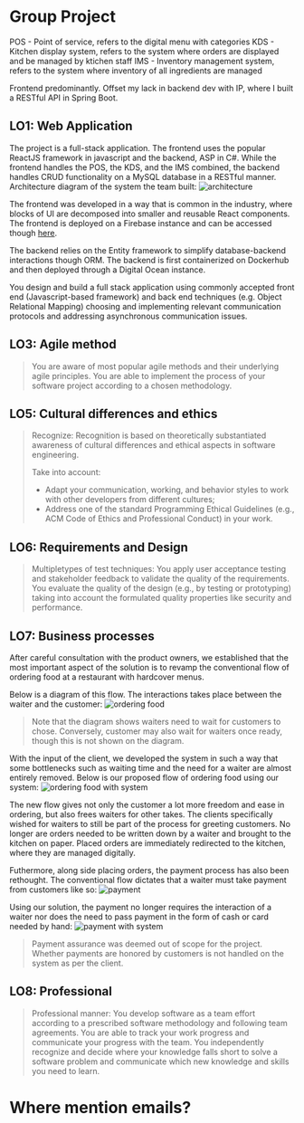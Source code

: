 # Group Project

POS - Point of service, refers to the digital menu with categories
KDS - Kitchen display system, refers to the system where orders are displayed and be managed by ktichen staff
IMS - Inventory management system, refers to the system where inventory of all ingredients are managed   

Frontend predominantly. Offset my lack in backend dev with IP, where I built a RESTful API in Spring Boot.

## LO1: Web Application
The project is a full-stack application. The frontend uses the popular ReactJS framework in javascript and the backend, ASP in C#. While the frontend handles the POS, the KDS, and the IMS combined, the backend handles CRUD functionality on a MySQL database in a RESTful manner. Architecture diagram of the system the team built:
![architecture](https://i.imgur.com/RQ64cmJ.png)

The frontend was developed in a way that is common in the industry, where blocks of UI are decomposed into smaller and reusable React components. The frontend is deployed on a Firebase instance and can be accessed though [here](https://hummus.tycho.dev/).

The backend relies on the Entity framework to simplify database-backend interactions though ORM. The backend is first containerized on Dockerhub and then deployed through a Digital Ocean instance.

You design and build a full stack application using commonly accepted front end (Javascript-based framework) and back end techniques (e.g. Object Relational Mapping) choosing and implementing relevant communication protocols and addressing asynchronous communication issues.

## LO3: Agile method
> You are aware of most popular agile methods and their underlying agile principles. You are able to implement the process of your software project according to a chosen methodology.

## LO5: Cultural differences and ethics
> Recognize:  Recognition is based on theoretically substantiated awareness of cultural differences and ethical aspects in software engineering.
> 
> Take into account:
> - Adapt your communication, working, and behavior styles to work with other developers from different cultures; 
> - Address one of the standard Programming Ethical Guidelines (e.g., ACM Code of Ethics and Professional Conduct) in your work. 

## LO6: Requirements and Design
> Multipletypes of test techniques: You apply user acceptance testing and stakeholder feedback to validate the quality of the requirements. You evaluate the quality of the design (e.g., by testing or prototyping) taking into account the formulated quality properties like security and performance.

## LO7: Business processes
After careful consultation with the product owners, we established that the most important aspect of the solution is to revamp the conventional flow of ordering food at a restaurant with hardcover menus.

Below is a diagram of this flow. The interactions takes place between the waiter and the customer:
![ordering food](https://i.imgur.com/4RyGduE.jpg)
> Note that the diagram shows waiters need to wait for customers to chose. Conversely, customer may also wait for waiters once ready, though this is not shown on the diagram.

With the input of the client, we developed the system in such a way that some bottlenecks such as waiting time and the need for a waiter are almost entirely removed. Below is our proposed flow of ordering food using our system:
![ordering food with system](https://i.imgur.com/ROW0Dr3.jpg)

The new flow gives not only the customer a lot more freedom and ease in ordering, but also frees waiters for other takes. The clients specifically wished for waiters to still be part of the process for greeting customers. No longer are orders needed to be written down by a waiter and brought to the kitchen on paper. Placed orders are immediately redirected to the kitchen, where they are managed digitally.

Futhermore, along side placing orders, the payment process has also been rethought. The conventional flow dictates that a waiter must take payment from customers like so:
![payment](https://i.imgur.com/sjIy4Yy.jpg)

Using our solution, the payment no longer requires the interaction of a waiter nor does the need to pass payment in the form of cash or card needed by hand:
![payment with system](https://i.imgur.com/JrTml8E.jpg)
> Payment assurance was deemed out of scope for the project. Whether payments are honored by customers is not handled on the system as per the client. 

## LO8: Professional
> Professional manner:
You develop software as a team effort according to a prescribed software methodology and following team agreements. You are able to track your work progress and communicate your progress with the team.
You  independently recognize and decide where your knowledge falls short to solve a software problem and  communicate which new knowledge and skills you need to learn.



# Where mention emails?

